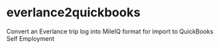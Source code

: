 # everlance2quickbooks
Convert an Everlance trip log into MileIQ format for import to QuickBooks Self Employment
